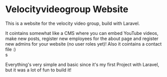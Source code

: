 <h1>Velocityvideogroup Website</h1>

<p>This is a website for the velocity video group, build with Laravel.</p>
<p>
It cointains somewhat like a CMS where you can embed YouTube videos, make new posts, register new employees for the about page and register new admins for your website (no user roles yet)! Also it cointains a contact file :)<br>s

Everything's very simple and basic since it's my first Project with Laravel, but it was a lot of fun to build it!

</p>